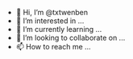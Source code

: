 - 👋 Hi, I’m @txtwenben
- 👀 I’m interested in ...
- 🌱 I’m currently learning ...
- 💞️ I’m looking to collaborate on ...
- 📫 How to reach me ...

<!---
txtwenben/txtwenben is a ✨ special ✨ repository because its `README.md` (this file) appears on your GitHub profile.
You can click the Preview link to take a look at your changes.
--->
